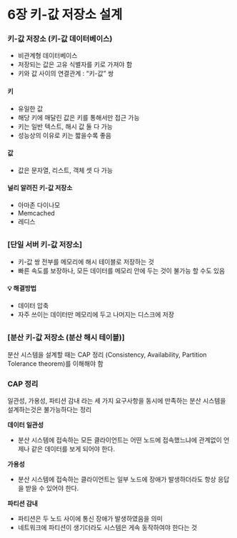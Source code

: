 # 6장 키-값 저장소 설계

### 키-값 저장소 (키-값 데이터베이스)
- 비관계형 데이터베이스
- 저장되는 값은 고유 식별자를 키로 가져야 함
- 키와 값 사이의 연결관계 : “키-값” 쌍

#### 키
- 유일한 값
- 해당 키에 매달린 값은 키를 통해서만 접근 가능
- 키는 일반 텍스트, 해시 값 둘 다 가능
- 성능상의 이유로 키는 짧을수록 좋음

#### 값
- 값은 문자열, 리스트, 객체 셋 다 가능

#### 널리 알려진 키-값 저장소
- 아마존 다이나모
- Memcached
- 레디스

##

### [단일 서버 키-값 저장소]
- 키-값 쌍 전부를 메모리에 해시 테이블로 저장하는 것
- 빠른 속도를 보장하나, 모든 데이터를 메모리 안에 두는 것이 불가능 할 수도 있음

#### 💡 해결방법
- 데이터 압축
- 자주 쓰이는 데이터만 메모리에 두고 나머지는 디스크에 저장

##

### [분산 키-값 저장소 (분산 해시 테이블)]

분산 시스템을 설계할 때는 CAP 정리 (Consistency, Availability, Partition Tolerance theorem)를 이해해야 함

### CAP 정리

일관성, 가용성, 파티션 감내 라는 세 가지 요구사항을 동시에 만족하는 분산 시스템을 설계하는것은 불가능하다는 정리

**데이터 일관성**
- 분산 시스템에 접속하는 모든 클라이언트는 어떤 노드에 접속했느냐에 관계없이 언제나 같은 데이터를 보게 되어야 한다.

**가용성**
- 분산 시스템에 접속하는 클라이언트는 일부 노드에 장애가 발생하더라도 항상 응답을 받을 수 있어야 한다.

**파티션 감내**
- 파티션은 두 노드 사이에 통신 장애가 발생하였음을 의미
- 네트워크에 파티션이 생기더라도 시스템은 게속 동작하여야 한다는 것